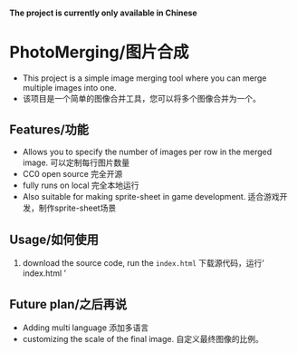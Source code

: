 #### The project is currently only available in Chinese

# PhotoMerging/图片合成

- This project is a simple image merging tool where you can merge multiple images into one.
- 该项目是一个简单的图像合并工具，您可以将多个图像合并为一个。

## Features/功能

- Allows you to specify the number of images per row in the merged image. 可以定制每行图片数量
- CC0 open source 完全开源
- fully runs on local 完全本地运行
- Also suitable for making sprite-sheet in game development. 适合游戏开发，制作sprite-sheet场景

## Usage/如何使用

1. download the source code, run the `index.html` 下载源代码，运行‘ index.html ’

## Future plan/之后再说
- Adding multi language 添加多语言
- customizing the scale of the final image. 自定义最终图像的比例。

